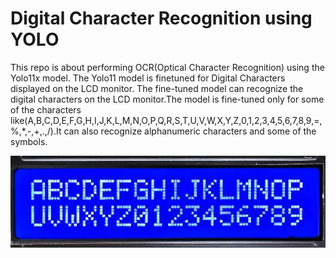 # Digital Character Recognition using YOLO
This repo is about performing OCR(Optical Character Recognition) using the Yolo11x model. The Yolo11 model is finetuned for Digital Characters displayed on the LCD monitor.
The fine-tuned model can recognize the digital characters on the LCD monitor.The model is fine-tuned only for some of the characters like(A,B,C,D,E,F,G,H,I,J,K,L,M,N,O,P,Q,R,S,T,U,V,W,X,Y,Z,0,1,2,3,4,5,6,7,8,9,=,%,*,-,+,.,/).It can also recognize alphanumeric characters and some of the symbols.

![DIGITAL LCD DISPLAY](https://github.com/vlarjun20/-Digital-Character-Recognition-/blob/main/train/images/0d3801a3-WhatsApp_Image_2024-11-27_at_13.38.15-transformed_copy_3.jpeg?raw=true)
